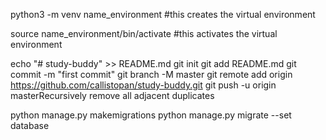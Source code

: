 python3 -m venv name_environment #this creates the virtual environment

source name_environment/bin/activate #this activates the virtual environment

echo "# study-buddy" >> README.md
git init
git add README.md
git commit -m "first commit"
git branch -M master
git remote add origin https://github.com/callistopan/study-buddy.git
git push -u origin masterRecursively remove all adjacent duplicates 

python manage.py makemigrations
python manage.py migrate  --set database